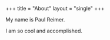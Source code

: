+++
title = "About"
layout = "single"
+++

My name is Paul Reimer.

I am so cool and accomplished.

